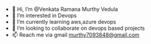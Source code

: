 - 👋 Hi, I’m @Venkata Ramana Murthy Vedula
- 👀 I’m interested in Devops
- 🌱 I’m currently learning aws,azure devops
- 💞️ I’m looking to collaborate on devops based projects
- 📫 Reach me via gmail murthy7093848@gmail.com

<!---
Venky7093/Venky7093 is a ✨ special ✨ repository because its `README.md` (this file) appears on your GitHub profile.
You can click the Preview link to take a look at your changes.
--->
